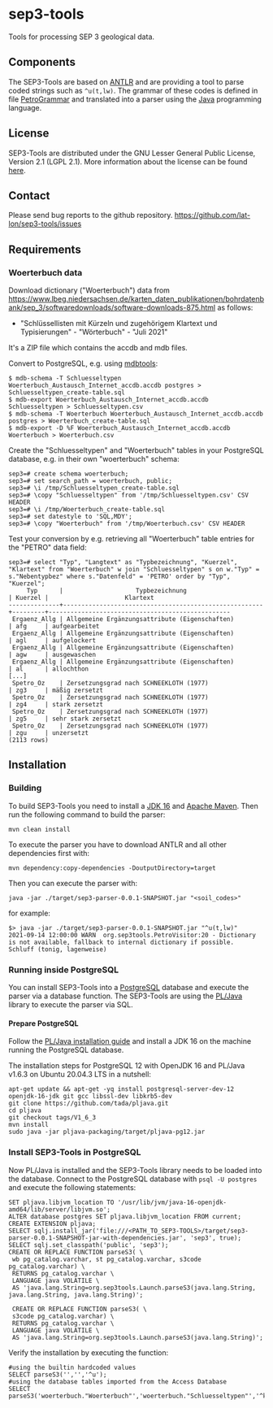 # sep3-tools
Tools for processing SEP 3 geological data.

## Components
The SEP3-Tools are based on [ANTLR](https://www.antlr.org/) and are providing a tool to parse coded strings such as `^u(t,lw)`. The grammar of these codes is defined in file [PetroGrammar](https://github.com/lat-lon/sep3-tools/blob/main/src/main/antlr4/org/sep3tools/gen/PetroGrammar.g4) and translated into a parser using the [Java](https://www.java.com) programming language. 

## License
SEP3-Tools are distributed under the GNU Lesser General Public License, Version 2.1 (LGPL 2.1). More information about the license can be found [here](https://github.com/lat-lon/sep3-tools/blob/main/LICENSE). 

## Contact
Please send bug reports to the github repository.
https://github.com/lat-lon/sep3-tools/issues

## Requirements

### Woerterbuch data

Download dictionary ("Woerterbuch") data from https://www.lbeg.niedersachsen.de/karten_daten_publikationen/bohrdatenbank/sep_3/softwaredownloads/software-downloads-875.html as follows:

- "Schlüssellisten mit Kürzeln und zugehörigem Klartext und Typisierungen" - "Wörterbuch" - "Juli 2021"

It's a ZIP file which contains the accdb and mdb files.

Convert to PostgreSQL, e.g. using [mdbtools](https://github.com/mdbtools/mdbtools):

```
$ mdb-schema -T Schluesseltypen Woerterbuch_Austausch_Internet_accdb.accdb postgres > Schluesseltypen_create-table.sql
$ mdb-export Woerterbuch_Austausch_Internet_accdb.accdb Schluesseltypen > Schluesseltypen.csv
$ mdb-schema -T Woerterbuch Woerterbuch_Austausch_Internet_accdb.accdb postgres > Woerterbuch_create-table.sql
$ mdb-export -D %F Woerterbuch_Austausch_Internet_accdb.accdb Woerterbuch > Woerterbuch.csv
```

Create the "Schluesseltypen" and "Woerterbuch" tables in your PostgreSQL database, e.g. in their own "woerterbuch" schema:

```
sep3=# create schema woerterbuch;
sep3=# set search_path = woerterbuch, public;
sep3=# \i /tmp/Schluesseltypen_create-table.sql
sep3=# \copy "Schluesseltypen" from '/tmp/Schluesseltypen.csv' CSV HEADER
sep3=# \i /tmp/Woerterbuch_create-table.sql
sep3=# set datestyle to 'SQL,MDY';
sep3=# \copy "Woerterbuch" from '/tmp/Woerterbuch.csv' CSV HEADER
```

Test your conversion by e.g. retrieving all "Woerterbuch" table entries for the "PETRO" data field:

```
sep3=# select "Typ", "Langtext" as "Typbezeichnung", "Kuerzel", "Klartext" from "Woerterbuch" w join "Schluesseltypen" s on w."Typ" = s."Nebentypbez" where s."Datenfeld" = 'PETRO' order by "Typ", "Kuerzel";
     Typ      |                    Typbezeichnung                     | Kuerzel |                     Klartext                     
--------------+-------------------------------------------------------+---------+--------------------------------------------------
 Ergaenz_Allg | Allgemeine Ergänzungsattribute (Eigenschaften)        | afg     | aufgearbeitet
 Ergaenz_Allg | Allgemeine Ergänzungsattribute (Eigenschaften)        | agl     | aufgelockert
 Ergaenz_Allg | Allgemeine Ergänzungsattribute (Eigenschaften)        | agw     | ausgewaschen
 Ergaenz_Allg | Allgemeine Ergänzungsattribute (Eigenschaften)        | al      | allochthon
[...]
 Spetro_Oz    | Zersetzungsgrad nach SCHNEEKLOTH (1977)               | zg3     | mäßig zersetzt
 Spetro_Oz    | Zersetzungsgrad nach SCHNEEKLOTH (1977)               | zg4     | stark zersetzt
 Spetro_Oz    | Zersetzungsgrad nach SCHNEEKLOTH (1977)               | zg5     | sehr stark zersetzt
 Spetro_Oz    | Zersetzungsgrad nach SCHNEEKLOTH (1977)               | zgu     | unzersetzt
(2113 rows)
```

## Installation

### Building
To build SEP3-Tools you need to install a [JDK 16](https://adoptium.net/?variant=openjdk16&jvmVariant=hotspot) and [Apache Maven](https://maven.apache.org/).
Then run the following command to build the parser:

```shell
mvn clean install
```

To execute the parser you have to download ANTLR and all other dependencies first with:

```shell
mvn dependency:copy-dependencies -DoutputDirectory=target
```

Then you can execute the parser with:

```shell
java -jar ./target/sep3-parser-0.0.1-SNAPSHOT.jar "<soil_codes>"
```
for example:

```shell
$> java -jar ./target/sep3-parser-0.0.1-SNAPSHOT.jar "^u(t,lw)"
2021-09-14 12:00:00 WARN  org.sep3tools.PetroVisitor:20 - Dictionary is not available, fallback to internal dictionary if possible.
Schluff (tonig, lagenweise)
```
### Running inside PostgreSQL

You can install SEP3-Tools into a [PostgreSQL](https://www.postgresql.org/) database and execute the parser via a database function. The SEP3-Tools are using
the [PL/Java](https://tada.github.io/pljava) library to execute the parser via SQL.  

#### Prepare PostgreSQL

Follow the [PL/Java installation guide](https://tada.github.io/pljava/install/install.html) and install a JDK 16 on the machine running the PostgreSQL database.

The installation steps for PostgreSQL 12 with OpenJDK 16 and PL/Java v1.6.3 on Ubuntu 20.04.3 LTS in a nutshell:
```shell
apt-get update && apt-get -yq install postgresql-server-dev-12 openjdk-16-jdk git gcc libssl-dev libkrb5-dev 
git clone https://github.com/tada/pljava.git
cd pljava
git checkout tags/V1_6_3
mvn install 
sudo java -jar pljava-packaging/target/pljava-pg12.jar
```

### Install SEP3-Tools in PostgreSQL

Now PL/Java is installed and the SEP3-Tools library needs to be loaded into the database. Connect to the PostgreSQL database with
`psql -U postgres` and execute the following statements:
```postgres-sql
SET pljava.libjvm_location TO '/usr/lib/jvm/java-16-openjdk-amd64/lib/server/libjvm.so';
ALTER database postgres SET pljava.libjvm_location FROM current;
CREATE EXTENSION pljava;
SELECT sqlj.install_jar('file:///<PATH_TO_SEP3-TOOLS>/target/sep3-parser-0.0.1-SNAPSHOT-jar-with-dependencies.jar', 'sep3', true);
SELECT sqlj.set_classpath('public', 'sep3');
CREATE OR REPLACE FUNCTION parseS3( \
 wb pg_catalog.varchar, st pg_catalog.varchar, s3code pg_catalog.varchar) \
 RETURNS pg_catalog.varchar \
 LANGUAGE java VOLATILE \
 AS 'java.lang.String=org.sep3tools.Launch.parseS3(java.lang.String, java.lang.String, java.lang.String)';
 
 CREATE OR REPLACE FUNCTION parseS3( \
 s3code pg_catalog.varchar) \
 RETURNS pg_catalog.varchar \
 LANGUAGE java VOLATILE \
 AS 'java.lang.String=org.sep3tools.Launch.parseS3(java.lang.String)';
```

Verify the installation by executing the function:
```postgres-sql
#using the builtin hardcoded values
SELECT parseS3('','','^u');
#using the database tables imported from the Access Database
SELECT parseS3('woerterbuch."Woerterbuch"','woerterbuch."Schluesseltypen"','^k');
```
